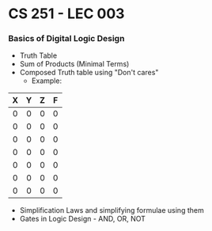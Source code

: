 # CS 251 - LEC 003
### Basics of Digital Logic Design
- Truth Table
- Sum of Products (Minimal Terms)
- Composed Truth table using "Don't cares"
  - Example:

|X    |Y    |Z    |F    |
|:---:|:---:|:---:|:---:|
|0    |0    |0    |0    |
|0    |0    |0    |0    |
|0    |0    |0    |0    |
|0    |0    |0    |0    |
|0    |0    |0    |0    |
|0    |0    |0    |0    |
|0    |0    |0    |0    |


- Simplification Laws and simplifying formulae using them
- Gates in Logic Design - AND, OR, NOT

<!--stackedit_data:
eyJoaXN0b3J5IjpbLTM2Njg1MDIwNywtMTQ1ODkyNzcyNCwxMT
YyNzcwMTE0LDU2MzQ4MDk4XX0=
-->